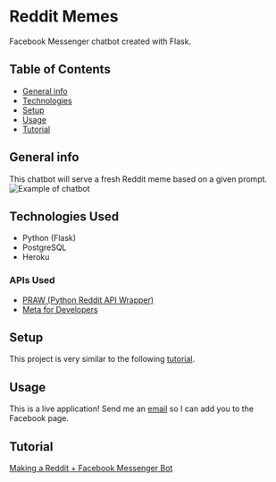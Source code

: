 # Reddit Memes

Facebook Messenger chatbot created with Flask.

## Table of Contents
* [General info](#general-info)
* [Technologies](#technologies-used)
* [Setup](#setup)
* [Usage](#usage)
* [Tutorial](#tutorial)

## General info
This chatbot will serve a fresh Reddit meme based on a given prompt.
![Example of chatbot](https://i.imgur.com/rOY9uZO.png)

## Technologies Used
* Python (Flask)
* PostgreSQL
* Heroku

### APIs Used
* [PRAW (Python Reddit API Wrapper)](https://praw.readthedocs.io/en/stable/)
* [Meta for Developers](https://developers.facebook.com/apps/)

## Setup
This project is very similar to the following [tutorial](#tutorial).

## Usage
This is a live application! Send me an [email](mailto:alex.m.tanimoto@gmail.com?subject=Add%20me%20to%20meme%20bot%20access) so I can add you to the Facebook page.

## Tutorial
[Making a Reddit + Facebook Messenger Bot](https://yasoob.me/2017/04/13/making-a-reddit-facebook-messenger-bot/)